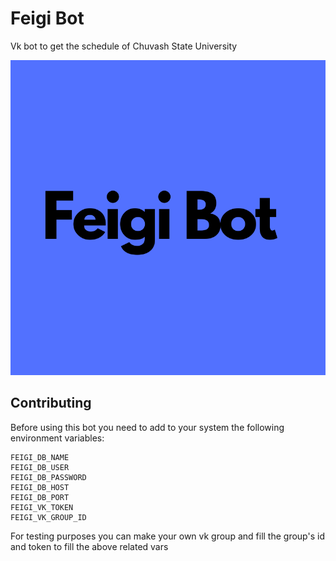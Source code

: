 # Feigi Bot
Vk bot to get the schedule of Chuvash State University

<img src="images/feigibot.png">


## Contributing

Before using this bot you need to add to your system the following environment variables:

```
FEIGI_DB_NAME
FEIGI_DB_USER
FEIGI_DB_PASSWORD
FEIGI_DB_HOST
FEIGI_DB_PORT
FEIGI_VK_TOKEN
FEIGI_VK_GROUP_ID
```

For testing purposes you can make your own vk group and fill the group's id and token to fill the above related vars
